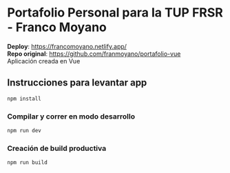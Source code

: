 # Portafolio Personal para la TUP FRSR - Franco Moyano

**Deploy**: https://francomoyano.netlify.app/  
**Repo original**: https://github.com/franmoyano/portafolio-vue  
Aplicación creada en Vue

## Instrucciones para levantar app

```sh
npm install
```

### Compilar y correr en modo desarrollo

```sh
npm run dev
```

### Creación de build productiva

```sh
npm run build
```